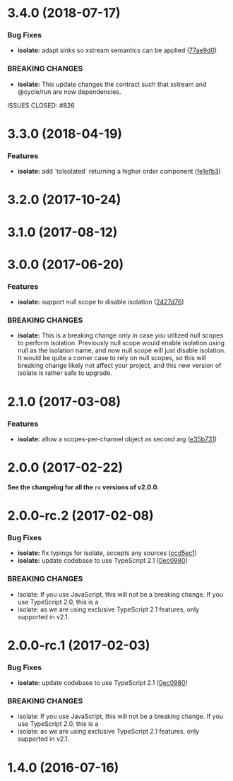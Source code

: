 <a name="3.4.0"></a>
# 3.4.0 (2018-07-17)


### Bug Fixes

* **isolate:** adapt sinks so xstream semantics can be applied ([77ae9d0](https://github.com/cyclejs/cyclejs/commit/77ae9d0))


### BREAKING CHANGES

* **isolate:** This update changes the contract such that xstream and @cycle/run are now dependencies.

ISSUES CLOSED: #826



<a name="3.3.0"></a>
# 3.3.0 (2018-04-19)


### Features

* **isolate:** add \`toIsolated\` returning a higher order component ([fe1efb3](https://github.com/cyclejs/cyclejs/commit/fe1efb3))



<a name="3.2.0"></a>
# 3.2.0 (2017-10-24)



<a name="3.1.0"></a>
# 3.1.0 (2017-08-12)



<a name="3.0.0"></a>
# 3.0.0 (2017-06-20)


### Features

* **isolate:** support null scope to disable isolation ([2427d76](https://github.com/cyclejs/cyclejs/commit/2427d76))


### BREAKING CHANGES

* **isolate:** This is a breaking change only in case you utilized null scopes to perform isolation. Previously
null scope would enable isolation using null as the isolation name, and now null scope will just
disable isolation. It would be quite a corner case to rely on null scopes, so this will breaking
change likely not affect your project, and this new version of isolate is rather safe to upgrade.



<a name="2.1.0"></a>
# 2.1.0 (2017-03-08)


### Features

* **isolate:** allow a scopes-per-channel object as second arg ([e35b731](https://github.com/cyclejs/cyclejs/commit/e35b731))



<a name="2.0.0"></a>
# 2.0.0 (2017-02-22)

**See the changelog for all the `rc` versions of v2.0.0.**


<a name="2.0.0-rc.2"></a>
# 2.0.0-rc.2 (2017-02-08)


### Bug Fixes

* **isolate:** fix typings for isolate, accepts any sources ([ccd5ec1](https://github.com/cyclejs/cyclejs/commit/ccd5ec1))
* **isolate:** update codebase to use TypeScript 2.1 ([0ec0980](https://github.com/cyclejs/cyclejs/commit/0ec0980))


### BREAKING CHANGES

* isolate: If you use JavaScript, this will not be a breaking change. If you use TypeScript 2.0, this is a
* isolate: as we are using exclusive TypeScript 2.1 features, only supported in v2.1.



<a name="2.0.0-rc.1"></a>
# 2.0.0-rc.1 (2017-02-03)


### Bug Fixes

* **isolate:** update codebase to use TypeScript 2.1 ([0ec0980](https://github.com/cyclejs/cyclejs/commit/0ec0980))


### BREAKING CHANGES

* isolate: If you use JavaScript, this will not be a breaking change. If you use TypeScript 2.0, this is a
* isolate: as we are using exclusive TypeScript 2.1 features, only supported in v2.1.



<a name="1.4.0"></a>
# 1.4.0 (2016-07-16)



